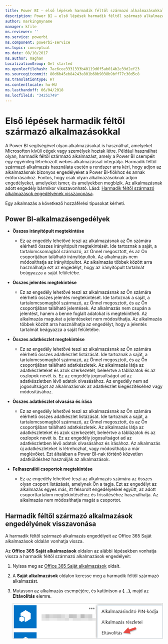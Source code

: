 ```yaml
---
title: Power BI – első lépések harmadik féltől származó alkalmazásokkal
description: Power BI – első lépések harmadik féltől származó alkalmazásokkal
author: markingmyname
manager: kfile
ms.reviewer: ''
ms.service: powerbi
ms.component: powerbi-service
ms.topic: conceptual
ms.date: 08/10/2017
ms.author: maghan
LocalizationGroup: Get started
ms.openlocfilehash: 7ac6cee3331333b40119d6f5ab014b2e39d2ef23
ms.sourcegitcommit: 80d6b45eb84243e801b60b9038b9bff77c30d5c8
ms.translationtype: HT
ms.contentlocale: hu-HU
ms.lasthandoff: 06/04/2018
ms.locfileid: "34251749"
---
```

# <a name="get-started-with-third-party-apps"></a>Első lépések harmadik féltől származó alkalmazásokkal
A Power BI segítségével olyan alkalmazásokat is használhat, amelyeket Microsofton kívüli cégek vagy személyek hoztak létre. Például használhat olyan, harmadik féltől származó alkalmazást, amely a Power BI csempéit egy egyénileg létrehozott webes alkalmazással integrálja. Harmadik féltől származó alkalmazás használata esetén a rendszer arra kéri, hogy adjon az alkalmazásnak bizonyos engedélyeket a Power BI-fiókhoz és annak erőforrásaihoz. Fontos, hogy csak olyan alkalmazásoknak adjon engedélyeket, amelyeket ismer, és amelyekben megbízik. Az alkalmazásnak adott engedély bármikor visszavonható. Lásd: [Harmadik féltől származó alkalmazások engedélyének visszavonása](#revoke).

Egy alkalmazás a következő hozzáférési típusokat kérheti.

## <a name="power-bi-app-permissions"></a>Power BI-alkalmazásengedélyek
* **Összes irányítópult megtekintése**
  
  * Ez az engedély lehetővé teszi az alkalmazásnak az Ön számára elérhető összes irányítópult megtekintését. Ide tartoznak a saját, a tartalomcsomagból származó, az Önnel megosztott, és az Ön csoportjában található irányítópultok. Az alkalmazás nem módosíthatja az irányítópultot. Az alkalmazás többek között arra használhatja ezt az engedélyt, hogy az irányítópult tartalmát beágyazza a saját felületébe.
* **Összes jelentés megtekintése**
  
  * Ez az engedély lehetővé teszi az alkalmazásnak az Ön számára elérhető összes jelentés megtekintését. Ide tartoznak a saját, a tartalomcsomagból származó, az Önnel megosztott, és az Ön csoportjában található jelentések. Az alkalmazás nem csupán a jelentést, hanem a benne foglalt adatokat is megtekintheti. Az alkalmazás magukat a jelentéseket nem módosíthatja. Az alkalmazás többek között arra használhatja az engedélyt, hogy a jelentés tartalmát beágyazza a saját felületébe.
* **Összes adatkészlet megtekintése**
  
  * Ez az engedély lehetővé teszi az alkalmazásnak az Ön számára elérhető összes adatkészlet listázását. Ide tartoznak a saját, a tartalomcsomagból származó, az Önnel megosztott, és az Ön csoportjában található adatkészletek. Az alkalmazás látja az adatkészleteket és azok szerkezetét, beleértve a táblázatok és az oszlopok nevét is. Ez az engedély jogosultságot ad az adatkészletben lévő adatok olvasásához. Az engedély nem ad jogosultságot az alkalmazásnak az adatkészlet kiegészítéséhez vagy módosításához.
* **Összes adatkészlet olvasása és írása**
  
  * Ez az engedély lehetővé teszi az alkalmazásnak az Ön számára elérhető összes adatkészlet listázását. Ide tartoznak a saját, a tartalomcsomagból származó, az Önnel megosztott, és az Ön csoportjában található adatkészletek. Az alkalmazás látja az adatkészleteket és azok szerkezetét, beleértve a táblázatok és az oszlopok nevét is. Ez az engedély jogosultságot ad az adatkészletben lévő adatok olvasásához és írásához. Az alkalmazás új adatkészleteket is létrehozhat, vagy módosíthatja a már meglévőket. Ezt általában a Power BI-nak történő közvetlen adatküldéshez használják az alkalmazások.
* **Felhasználói csoportok megtekintése**
  
  * Ez az engedély lehetővé teszi az alkalmazás számára az összes olyan csoport listázását, amelynek Ön a tagja. Ezt az engedélyt az alkalmazás egyes más, itt felsorolt engedélyekkel együtt, az adott csoporttartalom megtekintéséhez és frissítéséhez használhatja. Az alkalmazás nem módosíthatja magát a csoportot.

<a name="revoke"/>

## <a name="revoke-third-party-app-permissions"></a>Harmadik féltől származó alkalmazások engedélyének visszavonása
A harmadik féltől származó alkalmazás engedélyeit az Office 365 Saját alkalmazások oldalán vonhatja vissza.

Az **Office 365 Saját alkalmazások** oldalon az alábbi lépésekben vonhatja vissza a harmadik féltől származó alkalmazások engedélyeit:

1. Nyissa meg az [Office 365 Saját alkalmazások](https://portal.office.com/myapps) oldalt.
2. A **Saját alkalmazások** oldalon keresse meg a harmadik féltől származó alkalmazást.
3. Mutasson az alkalmazás csempéjére, és kattintson a **(...)**, majd az **Eltávolítás** elemre.
   
   ![](media/service-power-bi-get-started-third-party-apps/remove.png)


